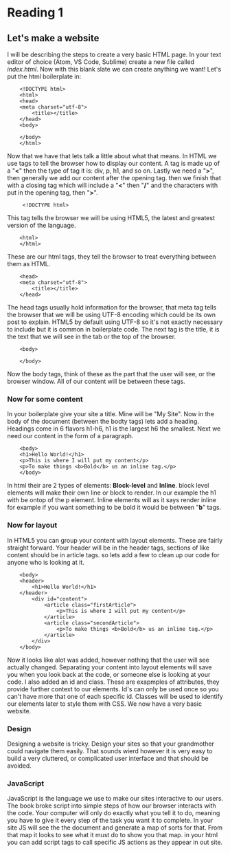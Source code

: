 # Reading 1

## Let's make a website

I will be describing the steps to create a very basic HTML page. In your text editor of choice (Atom, VS Code, Sublime) create a new file called *index.html*. Now with this blank slate we can create anything we want! Let's put the html boilerplate in:

        <!DOCTYPE html>
        <html>
        <head>
        <meta charset="utf-8">
            <title></title>
        </head>    
        <body>
        
        </body>
        </html>

Now that we have that lets talk a little about what that means. In HTML we use tags to tell the browser how to display our content. A tag is made up of a "__<__" then the type of tag it is: div, p, h1, and so on. Lastly we need a "__>__", then generally we add our content after the opening tag. then we finish that with a closing tag which will include a "__<__" then "__/__" and the characters with put in the opening tag, then "__>__". 

         <!DOCTYPE html>

This tag tells the browser we will be using HTML5, the latest and greatest version of the language.

        <html>
        </html>

These are our html tags, they tell the browser to treat everything between them as HTML.

        <head>
        <meta charset="utf-8">
            <title></title>
        </head> 

The head tags usually hold information for the browser, that meta tag tells the browser that we will be using UTF-8 encoding which could be its own post to explain. HTML5 by default using UTF-8 so it's not exactly necessary to include but it is common in boilerplate code. The next tag is the title, it is the text that we will see in the tab or the top of the browser.

        <body>
        
        </body>

Now the body tags, think of these as the part that the user will see, or the browser window. All of our content will be between these tags.

### Now for some content

In your boilerplate give your site a title. Mine will be "My Site". Now in the body  of the document (between the bodty tags) lets add a heading. Headings come in 6 flavors h1-h6, h1 is the largest h6 the smallest. Next we need our content in the form of a paragraph.

        <body>
        <h1>Hello World!</h1>
        <p>This is where I will put my content</p>
        <p>To make things <b>Bold</b> us an inline tag.</p>
        </body>

In html their are 2 types of elements: **Block-level** and **Inline**. block level elements will make their own line or block to render. In our example the h1 with be ontop of the p element. Inline elements will as it says render inline for example if you want something to be bold it would be between "**b**" tags.

### Now for layout

In HTML5 you can group your content with layout elements. These are fairly straight forward. Your header will be in the header tags, sections of like content should be in article tags. so lets add a few to clean up our code for anyone who is looking at it.

        <body>
        <header>
            <h1>Hello World!</h1>
        </header>
            <div id="content">
                <article class="firstArticle">
                    <p>This is where I will put my content</p>
                </article>
                <article class="secondArticle">
                    <p>To make things <b>Bold</b> us an inline tag.</p>
                </article>
            </div>        
        </body>

Now it looks like alot was added, however nothing that the user will see actually changed. Separating your content into layout elements will save you when you look back at the code, or someone else is looking at your code. I also added an id and class. These are exapmples of attributes, they provide further context to our elements. Id's can only be used once so you can't have more that one of each specific id. Classes will be used to identify our elements later to style them with CSS. We now have a very basic website. 

### Design

Designing a website is tricky. Design your sites so that your grandmother could navigate them easily. That sounds wierd however it is very easy to build a very cluttered, or complicated user interface and that should be avoided. 

### JavaScript

JavaScript is the language we use to make our sites interactive to our users. The book broke script into simple steps of how our browser interacts with the code. Your computer will only do exactly what you tell it to do, meaning you have to give it every step of the task you want it to complete. In your site JS will see the the document and generate a map of sorts for that. From that map it looks to see what it must do to show you that map. in your html you can add script tags to call specific JS actions as they appear in out site.